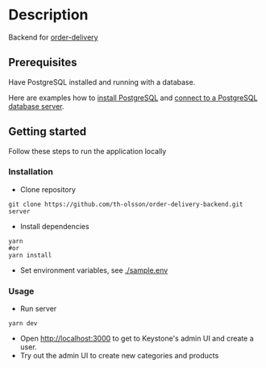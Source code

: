 # Description
Backend for [order-delivery](https://github.com/th-olsson/order-delivery)

## Prerequisites
Have PostgreSQL installed and running with a database.

Here are examples how to [install PostgreSQL](https://www.postgresqltutorial.com/install-postgresql/) and [connect to a PostgreSQL database server](https://www.postgresqltutorial.com/connect-to-postgresql-database/).

## Getting started
Follow these steps to run the application locally

### Installation
- Clone repository
```
git clone https://github.com/th-olsson/order-delivery-backend.git server
```

- Install dependencies
```
yarn
#or
yarn install
```
- Set environment variables, see [./sample.env](./sample.env)
### Usage
- Run server
```
yarn dev
```
- Open [http://localhost:3000](http://localhost:3000) to get to Keystone's admin UI and create a user.
- Try out the admin UI to create new categories and products
